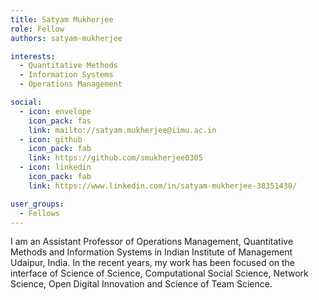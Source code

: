 ```yaml
---
title: Satyam Mukherjee
role: Fellow
authors: satyam-mukherjee

interests:
  - Quantitative Methods
  - Information Systems
  - Operations Management

social:
  - icon: envelope
    icon_pack: fas
    link: mailto://satyam.mukherjee@iimu.ac.in
  - icon: github
    icon_pack: fab
    link: https://github.com/smukherjee0305
  - icon: linkedin
    icon_pack: fab
    link: https://www.linkedin.com/in/satyam-mukherjee-38351430/

user_groups:
  - Fellows
---
```

I am an Assistant Professor of Operations Management, Quantitative Methods and Information Systems in Indian Institute of Management Udaipur, India. In the recent years, my work has been focused on the interface of Science of Science, Computational Social Science, Network Science, Open Digital Innovation and Science of Team Science.
